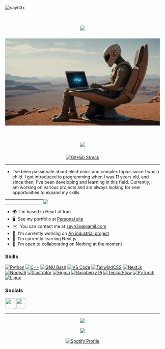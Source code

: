 <p align="left">
  <img src="https://github-views.deno.dev/api/badge/sayh3x?style=flat&color=orange&label=H3X+Visitors" alt="sayh3x" />
</p>

<h1 align="center">
  <img src="https://readme-typing-svg.herokuapp.com?font=Roboto+Slab&pause=1000&color=F7A869&background=FFFFFF00&center=true&vCenter=true&repeat=true&random=false&width=435&lines=Hi%2C+im+H3X+👋🏻+;++.+.+.+u+can+sayh3x+%3F+%F0%9F%9B%B8" style="max-width: 100%; height: auto;" />
</h1>

<p align="center">
  <img src="https://github.com/sayh3x/sayh3x/blob/main/h3x-in-Mars.jpg" style="max-width: 100%; height: auto;" alt="H3X in Mars">
</p>

<h1 align="center">
  <img src="https://readme-typing-svg.herokuapp.com?font=Fira+Sans&duration=4000&pause=500&color=F7A869&vCenter=true&random=false&width=435&lines=I+Work+on%3A++Electronics%2C+AI%2C+Backend+Development+;and;Web+Development+Beginner++%3A')" style="max-width: 100%; height: auto;" />
</h1>

<p align="center">
  <a href="https://git.io/sayh3x">
    <img src="https://streak-stats.demolab.com?user=sayh3x&theme=humoris" alt="GitHub Streak" style="max-width: 100%;">
  </a>
</p>

---

* I've been passionate about electronics and complex topics since I was a child. I got introduced to programming when I was 11 years old, and since then, I've been developing and learning in this field. Currently, I am working on various projects and am always looking for new opportunities to expand my skills.

<a href="https://github.com/sayh3x">
  <img align="right" src="https://i.giphy.com/media/v1.Y2lkPTc5MGI3NjExYTB5OHl6NG5oZjB0ZzhnZ2Y4bWFkeGNuOGI4OGo0Z29wM2xzNm45ZyZlcD12MV9pbnRlcm5hbF9naWZfYnlfaWQmY3Q9Zw/3o7WTDbySyfol5rQk0/giphy.gif" width="380">
</a>

---
---

* 🌍  I'm based in Heart of Iran
* 🖥️  See my portfolio at [Personal site](http://h3xcode.ir)
*   ✉️  You can contact me at [sayh3x@gamil.com](mailto:sayh3x@gamil.com)
* 🚀  I'm currently working on [An industrial project](http://roxmotor.h3xcode.ir)
* 🧠  I'm currently learning Next.js
* 🤝  I'm open to collaborating on Nothing at the moment

### Skills

<p align="left">
<a href="https://www.python.org/" target="_blank" rel="noreferrer"><img src="https://raw.githubusercontent.com/danielcranney/readme-generator/main/public/icons/skills/python-colored.svg" width="36" height="36" alt="Python" /></a>
<a href="https://docs.microsoft.com/en-us/cpp/?view=msvc-170" target="_blank" rel="noreferrer"><img src="https://raw.githubusercontent.com/danielcranney/readme-generator/main/public/icons/skills/cplusplus-colored.svg" width="36" height="36" alt="C++" /></a>
<a href="https://www.gnu.org/software/bash/" target="_blank" rel="noreferrer"><img src="https://raw.githubusercontent.com/danielcranney/readme-generator/main/public/icons/skills/gnubash.svg" width="36" height="36" alt="GNU Bash" /></a>
<a href="https://code.visualstudio.com/" target="_blank" rel="noreferrer"><img src="https://raw.githubusercontent.com/danielcranney/readme-generator/main/public/icons/skills/visualstudiocode.svg" width="36" height="36" alt="VS Code" /></a>
<a href="https://tailwindcss.com/" target="_blank" rel="noreferrer"><img src="https://raw.githubusercontent.com/danielcranney/readme-generator/main/public/icons/skills/tailwindcss-colored.svg" width="36" height="36" alt="TailwindCSS" /></a>
<a href="https://nextjs.org/docs" target="_blank" rel="noreferrer"><img src="https://raw.githubusercontent.com/danielcranney/readme-generator/main/public/icons/skills/nextjs-colored.svg" width="36" height="36" alt="NextJs" /></a>
<a href="https://nodejs.org/en/" target="_blank" rel="noreferrer"><img src="https://raw.githubusercontent.com/danielcranney/readme-generator/main/public/icons/skills/nodejs-colored.svg" width="36" height="36" alt="NodeJS" /></a>
<a href="https://www.adobe.com/uk/products/illustrator.html" target="_blank" rel="noreferrer"><img src="https://raw.githubusercontent.com/danielcranney/readme-generator/main/public/icons/skills/illustrator-colored.svg" width="36" height="36" alt="Illustrator" /></a>
<a href="https://www.figma.com/" target="_blank" rel="noreferrer"><img src="https://raw.githubusercontent.com/danielcranney/readme-generator/main/public/icons/skills/figma-colored.svg" width="36" height="36" alt="Figma" /></a>
<a href="https://www.raspberrypi.org/" target="_blank" rel="noreferrer"><img src="https://raw.githubusercontent.com/danielcranney/readme-generator/main/public/icons/skills/raspberrypi-colored.svg" width="36" height="36" alt="Raspberry Pi" /></a>
<a href="https://www.tensorflow.org/" target="_blank" rel="noreferrer"><img src="https://raw.githubusercontent.com/danielcranney/readme-generator/main/public/icons/skills/tensorflow-colored.svg" width="36" height="36" alt="TensorFlow" /></a>
<a href="https://pytorch.org/" target="_blank" rel="noreferrer"><img src="https://raw.githubusercontent.com/danielcranney/readme-generator/main/public/icons/skills/pytorch-colored.svg" width="36" height="36" alt="PyTorch" /></a>
<a href="https://www.linux.org" target="_blank" rel="noreferrer"><img src="https://raw.githubusercontent.com/danielcranney/readme-generator/main/public/icons/skills/linux-colored.svg" width="36" height="36" alt="Linux" /></a>
</p>

### Socials

<p align="left"> 
  <a href="https://www.github.com/sayh3x" target="_blank" rel="noreferrer">
    <picture>
      <source media="(prefers-color-scheme: dark)" srcset="https://raw.githubusercontent.com/danielcranney/readme-generator/main/public/icons/socials/github-dark.svg" />
      <source media="(prefers-color-scheme: light)" srcset="https://raw.githubusercontent.com/danielcranney/readme-generator/main/public/icons/socials/github.svg" />
      <img src="https://raw.githubusercontent.com/danielcranney/readme-generator/main/public/icons/socials/github.svg" width="32" height="32" />
    </picture>
  </a>
  <a href="https://www.x.com/sayh3x" target="_blank" rel="noreferrer">
    <picture>
      <source media="(prefers-color-scheme: dark)" srcset="https://raw.githubusercontent.com/danielcranney/readme-generator/main/public/icons/socials/twitter-dark.svg" />
      <source media="(prefers-color-scheme: light)" srcset="https://raw.githubusercontent.com/danielcranney/readme-generator/main/public/icons/socials/twitter.svg" />
      <img src="https://raw.githubusercontent.com/danielcranney/readme-generator/main/public/icons/socials/twitter.svg" width="32" height="32" />
    </picture>
  </a>
</p>

---

<p align="center">
  <img src="https://media.giphy.com/media/2fC8cduAc35UIAxHDE/giphy.gif" width="150">
</p>
<p align="center">
  <img src="https://c.tenor.com/3dgbcMt6Kx4AAAAi/spider-insect.gif" width="40">
</p>
<p align="center">
  <a href="https://spotify-github-profile.vercel.app/api/view.svg?uid=31ds2ms4x4d4holvj2njbk2b6wtu&redirect=true">
    <img src="https://spotify-github-profile.vercel.app/api/view.svg?uid=31ds2ms4x4d4holvj2njbk2b6wtu&cover_image=true&theme=default&show_offline=true&background_color=121212&interchange=false" alt="Spotify Profile" style="max-width: 100%;">
  </a>
</p>
